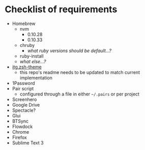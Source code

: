 # Checklist of requirements

* Homebrew
  - nvm
    + 0.10.28
    + 0.10.33
  - chruby
    + *what ruby versions should be default...?*
  - ruby-install
  - *what else...?*
* [itg.zsh-theme](https://github.com/itsthatguy/itg.zsh-theme)
  - this repo's readme needs to be updated to match current implementation
* 1Password
* Pair script
  - configured through a file in either `~/.pairs` or per project
* Screenhero
* Google Drive
* Spectacle?
* Glui
* BTSync
* Flowdock
* Chrome
* Firefox
* Sublime Text 3
